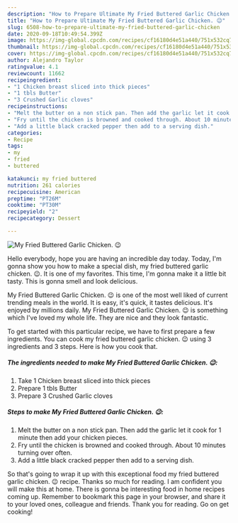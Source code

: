 ```yaml
---
description: "How to Prepare Ultimate My Fried Buttered Garlic Chicken. 😉"
title: "How to Prepare Ultimate My Fried Buttered Garlic Chicken. 😉"
slug: 6508-how-to-prepare-ultimate-my-fried-buttered-garlic-chicken
date: 2020-09-18T10:49:54.399Z
image: https://img-global.cpcdn.com/recipes/cf16180d4e51a440/751x532cq70/my-fried-buttered-garlic-chicken-😉-recipe-main-photo.jpg
thumbnail: https://img-global.cpcdn.com/recipes/cf16180d4e51a440/751x532cq70/my-fried-buttered-garlic-chicken-😉-recipe-main-photo.jpg
cover: https://img-global.cpcdn.com/recipes/cf16180d4e51a440/751x532cq70/my-fried-buttered-garlic-chicken-😉-recipe-main-photo.jpg
author: Alejandro Taylor
ratingvalue: 4.1
reviewcount: 11662
recipeingredient:
- "1 Chicken breast sliced into thick pieces"
- "1 tbls Butter"
- "3 Crushed Garlic cloves"
recipeinstructions:
- "Melt the butter on a non stick pan. Then add the garlic let it cook for 1 minute then add your chicken pieces."
- "Fry until the chicken is browned and cooked through. About 10 minutes turning over often."
- "Add a little black cracked pepper then add to a serving dish."
categories:
- Recipe
tags:
- my
- fried
- buttered

katakunci: my fried buttered 
nutrition: 261 calories
recipecuisine: American
preptime: "PT26M"
cooktime: "PT30M"
recipeyield: "2"
recipecategory: Dessert

---
```



![My Fried Buttered Garlic Chicken. 😉](https://img-global.cpcdn.com/recipes/cf16180d4e51a440/751x532cq70/my-fried-buttered-garlic-chicken-😉-recipe-main-photo.jpg)

Hello everybody, hope you are having an incredible day today. Today, I'm gonna show you how to make a special dish, my fried buttered garlic chicken. 😉. It is one of my favorites. This time, I'm gonna make it a little bit tasty. This is gonna smell and look delicious.

My Fried Buttered Garlic Chicken. 😉 is one of the most well liked of current trending meals in the world. It is easy, it's quick, it tastes delicious. It's enjoyed by millions daily. My Fried Buttered Garlic Chicken. 😉 is something which I've loved my whole life. They are nice and they look fantastic.




To get started with this particular recipe, we have to first prepare a few ingredients. You can cook my fried buttered garlic chicken. 😉 using 3 ingredients and 3 steps. Here is how you cook that.

<!--inarticleads1-->

##### The ingredients needed to make My Fried Buttered Garlic Chicken. 😉:

1. Take 1 Chicken breast sliced into thick pieces
1. Prepare 1 tbls Butter
1. Prepare 3 Crushed Garlic cloves




<!--inarticleads2-->

##### Steps to make My Fried Buttered Garlic Chicken. 😉:

1. Melt the butter on a non stick pan. Then add the garlic let it cook for 1 minute then add your chicken pieces.
1. Fry until the chicken is browned and cooked through. About 10 minutes turning over often.
1. Add a little black cracked pepper then add to a serving dish.




So that's going to wrap it up with this exceptional food my fried buttered garlic chicken. 😉 recipe. Thanks so much for reading. I am confident you will make this at home. There is gonna be interesting food in home recipes coming up. Remember to bookmark this page in your browser, and share it to your loved ones, colleague and friends. Thank you for reading. Go on get cooking!
